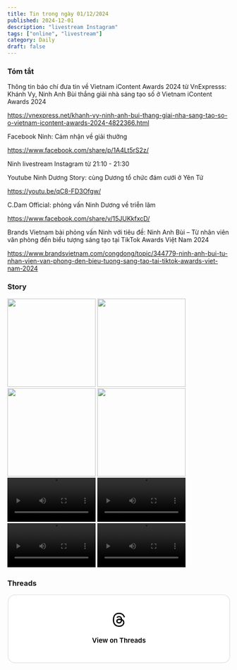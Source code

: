 ```yaml
---
title: Tin trong ngày 01/12/2024
published: 2024-12-01
description: "livestream Instagram"
tags: ["online", "livestream"]
category: Daily
draft: false
---
```


### Tóm tắt 

Thông tin báo chí đưa tin về Vietnam iContent Awards 2024 từ VnExpresss: Khánh Vy, Ninh Anh Bùi thắng giải nhà sáng tạo số ở Vietnam iContent Awards 2024

https://vnexpress.net/khanh-vy-ninh-anh-bui-thang-giai-nha-sang-tao-so-o-vietnam-icontent-awards-2024-4822366.html

Facebook Ninh: Cảm nhận về giải thưởng 

https://www.facebook.com/share/p/1A4Lt5rS2z/

Ninh livestream Instagram từ 21:10 - 21:30 

Youtube Ninh Dương Story: cùng Dương tổ chức đám cưới ở Yên Tử 

https://youtu.be/qC8-FD3Ofgw/

C.Dam OfficiaI: phỏng vấn Ninh Dương về triễn lãm 

https://www.facebook.com/share/v/15JUKkfxcD/

Brands Vietnam bài phỏng vấn Ninh với tiêu đề: Ninh Anh Bùi – Từ nhân viên văn phòng đến biểu tượng sáng tạo tại TikTok Awards Việt Nam 2024

https://www.brandsvietnam.com/congdong/topic/344779-ninh-anh-bui-tu-nhan-vien-van-phong-den-bieu-tuong-sang-tao-tai-tiktok-awards-viet-nam-2024 


### Story 

<img width="200" src="https://github.com/user-attachments/assets/d090be25-a0a2-4f33-bd4b-18b7d378cdb9" />

<img width="200" src="https://github.com/user-attachments/assets/64020c73-1596-46ff-8eae-9de9aa1a4107" />

<img width="200" src="https://github.com/user-attachments/assets/1d9d97bb-7d15-4d0f-8448-87a7865aeb9d" />

<img width="200" src="https://github.com/user-attachments/assets/7ff07cfc-9757-4ca1-b713-c931f73f8507" />

<video width="200" controls>
  <source type="video/mp4" src="https://github.com/user-attachments/assets/bdc5094d-9f85-43ed-9b0d-3daf846659cf" >
</video>

<video width="200" controls>
  <source type="video/mp4" src="https://github.com/user-attachments/assets/1fb9820f-2edd-41ce-b20d-3531aeabd50b" >
</video>

<video width="200" controls>
  <source type="video/mp4" src="https://github.com/user-attachments/assets/cd192503-4b6e-4585-9ccc-91409877c4e1" >
</video>

<video width="200" controls>
  <source type="video/mp4" src="https://github.com/user-attachments/assets/228675c4-0ede-453e-bef3-717dbb335d73" >
</video>

### Threads 

<blockquote class="text-post-media" data-text-post-permalink="https://www.threads.net/@ninhduong_summary/post/DDCnwoCzoCd" data-text-post-version="0" id="ig-tp-DDCnwoCzoCd" style=" background:#FFF; border-width: 1px; border-style: solid; border-color: #00000026; border-radius: 16px; max-width:540px; margin: 1px; min-width:270px; padding:0; width:99.375%; width:-webkit-calc(100% - 2px); width:calc(100% - 2px);"> <a href="https://www.threads.net/@ninhduong_summary/post/DDCnwoCzoCd" style=" background:#FFFFFF; line-height:0; padding:0 0; text-align:center; text-decoration:none; width:100%; font-family: -apple-system, BlinkMacSystemFont, sans-serif;" target="_blank"> <div style=" padding: 40px; display: flex; flex-direction: column; align-items: center;"><div style=" display:block; height:32px; width:32px; padding-bottom:20px;"> <svg aria-label="Threads" height="32px" role="img" viewBox="0 0 192 192" width="32px" xmlns="http://www.w3.org/2000/svg"> <path d="M141.537 88.9883C140.71 88.5919 139.87 88.2104 139.019 87.8451C137.537 60.5382 122.616 44.905 97.5619 44.745C97.4484 44.7443 97.3355 44.7443 97.222 44.7443C82.2364 44.7443 69.7731 51.1409 62.102 62.7807L75.881 72.2328C81.6116 63.5383 90.6052 61.6848 97.2286 61.6848C97.3051 61.6848 97.3819 61.6848 97.4576 61.6855C105.707 61.7381 111.932 64.1366 115.961 68.814C118.893 72.2193 120.854 76.925 121.825 82.8638C114.511 81.6207 106.601 81.2385 98.145 81.7233C74.3247 83.0954 59.0111 96.9879 60.0396 116.292C60.5615 126.084 65.4397 134.508 73.775 140.011C80.8224 144.663 89.899 146.938 99.3323 146.423C111.79 145.74 121.563 140.987 128.381 132.296C133.559 125.696 136.834 117.143 138.28 106.366C144.217 109.949 148.617 114.664 151.047 120.332C155.179 129.967 155.42 145.8 142.501 158.708C131.182 170.016 117.576 174.908 97.0135 175.059C74.2042 174.89 56.9538 167.575 45.7381 153.317C35.2355 139.966 29.8077 120.682 29.6052 96C29.8077 71.3178 35.2355 52.0336 45.7381 38.6827C56.9538 24.4249 74.2039 17.11 97.0132 16.9405C119.988 17.1113 137.539 24.4614 149.184 38.788C154.894 45.8136 159.199 54.6488 162.037 64.9503L178.184 60.6422C174.744 47.9622 169.331 37.0357 161.965 27.974C147.036 9.60668 125.202 0.195148 97.0695 0H96.9569C68.8816 0.19447 47.2921 9.6418 32.7883 28.0793C19.8819 44.4864 13.2244 67.3157 13.0007 95.9325L13 96L13.0007 96.0675C13.2244 124.684 19.8819 147.514 32.7883 163.921C47.2921 182.358 68.8816 191.806 96.9569 192H97.0695C122.03 191.827 139.624 185.292 154.118 170.811C173.081 151.866 172.51 128.119 166.26 113.541C161.776 103.087 153.227 94.5962 141.537 88.9883ZM98.4405 129.507C88.0005 130.095 77.1544 125.409 76.6196 115.372C76.2232 107.93 81.9158 99.626 99.0812 98.6368C101.047 98.5234 102.976 98.468 104.871 98.468C111.106 98.468 116.939 99.0737 122.242 100.233C120.264 124.935 108.662 128.946 98.4405 129.507Z" /></svg></div><div style=" font-size: 15px; line-height: 21px; color: #000000; font-weight: 600; "> View on Threads</div></div></a></blockquote>
<script async src="https://www.threads.net/embed.js"></script>

